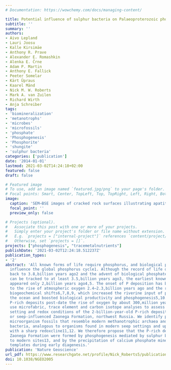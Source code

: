 ```yaml
---
# Documentation: https://wowchemy.com/docs/managing-content/

title: Potential influence of sulphur bacteria on Palaeoproterozoic phosphogenesis
subtitle: ''
summary: ''
authors:
- Aivo Lepland
- Lauri Joosu
- Kalle Kirsimäe
- Anthony R. Prave
- Alexander E. Romashkin
- Alenka E. Črne
- Adam P. Martin
- Anthony E. Fallick
- Peeter Somelar
- Kärt Üpraus
- Kaarel Mänd
- Nick M. W. Roberts
- Mark A. van Zuilen
- Richard Wirth
- Anja Schreiber
tags:
- 'biomineralization'
- 'metanotrophs'
- 'microbes'
- 'microfossils'
- 'phosphate'
- 'Phosphogenesis'
- 'Phosphorite'
- 'shungite'
- 'sulphur bacteria'
categories: ['publication']
date: '2014-01-01'
lastmod: 2021-03-02T14:24:18+02:00
featured: false
draft: false

# Featured image
# To use, add an image named `featured.jpg/png` to your page's folder.
# Focal points: Smart, Center, TopLeft, Top, TopRight, Left, Right, BottomLeft, Bottom, BottomRight.
image:
  caption: 'SEM–BSE images of cracked rock surfaces illustrating apatite particles (BSE light) and the massive carbonaceous matrix (BSE dark) in phosphate nodules and layers.'
  focal_point: ''
  preview_only: false

# Projects (optional).
#   Associate this post with one or more of your projects.
#   Simply enter your project's folder or file name without extension.
#   E.g. `projects = ["internal-project"]` references `content/project/deep-learning/index.md`.
#   Otherwise, set `projects = []`.
projects: ["phosphogenesis", "tracemetalnutrients"]
publishDate: '2021-03-02T12:24:18.512237Z'
publication_types:
- '2'
abstract: 'All known forms of life require phosphorus, and biological processes strongly
  influence the global phosphorus cycle1. Although the record of life on Earth extends
  back to 3.8,billion years ago2 and the advent of biological phosphate processing
  can be tracked to at least 3.5,billion years ago3, the earliest known P-rich deposits
  appeared only 2,billion years ago4,5. The onset of P deposition has been attributed
  to the rise of atmospheric oxygen 2.4–2.3,billion years ago and the related profound
  biogeochemical shifts6,7,8,9, which increased the riverine input of phosphate to
  the ocean and boosted biological productivity and phosphogenesis5,10. However, the
  P-rich deposits post-date the rise of oxygen by about 300,million years. Here we
  use microfabric, trace element and carbon isotope analyses to assess the environmental
  setting and redox conditions of the 2-billion-year-old P-rich deposits of the vent-
  or seep-influenced Zaonega Formation, northwest Russia. We identify phosphatized
  microorganism fossils that resemble modern methanotrophic archaea and sulphur-oxidizing
  bacteria, analogous to organisms found in modern seep settings and upwelling zones
  with a sharp redoxcline11,12. We therefore propose that the P-rich deposits in the
  Zaonega Formation were formed by phosphogenesis mediated by sulphur bacteria, similar
  to modern sites13, and by the precipitation of calcium phosphate minerals on microbial
  templates during early diagenesis.'
publication: 'Nature Geoscience'
url_pdf: https://www.researchgate.net/profile/Nick_Roberts5/publication/258866628_Potential_influence_of_sulphur_bacteria_on_Palaeoproterozoic_phosphogenesis/links/543694740cf2643ab98729ae/Potential-influence-of-sulphur-bacteria-on-Palaeoproterozoic-phosphogenesis.pdf
doi: 10.1038/NGEO2005
---
```

